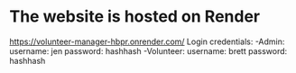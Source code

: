 # The website is hosted on Render
https://volunteer-manager-hbpr.onrender.com/
Login credentials: 
-Admin:
username: jen
password: hashhash
-Volunteer:
username: brett
password: hashhash
